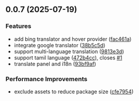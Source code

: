 ## 0.0.7 (2025-07-19)

### Features

- add bing translator and hover provider ([fac461a](https://github.com/Bmongo/vscode-translator/commit/fac461ab004ba9eab991816b663103c3b0e76d70))
- integrate google translator ([38b5c5d](https://github.com/Bmongo/vscode-translator/commit/38b5c5dd39672352601d3500fc9414ef569684fe))
- support multi-language translation ([9813e3d](https://github.com/Bmongo/vscode-translator/commit/9813e3d010acfab54fd6bf4e128e82e3374799f6))
- support tamil language ([472b4cc](https://github.com/Bmongo/vscode-translator/commit/472b4cc3dde65ae7fa29fe78570e8c46ee9c91ac)), closes [#1](https://github.com/Bmongo/vscode-translator/issues/1)
- translate panel and i18n ([93bf9af](https://github.com/Bmongo/vscode-translator/commit/93bf9af2baadf9bd84df6631b98a9e04d4362e97))

### Performance Improvements

- ️exclude assets to reduce package size ([cfe7954](https://github.com/Bmongo/vscode-translator/commit/cfe79542b62bfe7c41ac4cf08b9cf10a93e9bfe0))
